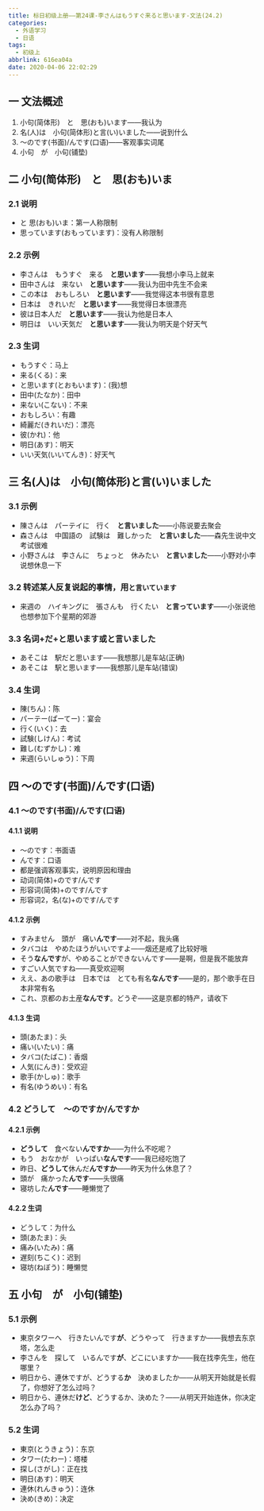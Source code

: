 ```yaml
---
title: 标日初级上册——第24课-李さんはもうすぐ来ると思います-文法(24.2)
categories:
  - 外语学习
  - 日语
tags:
  - 初级上
abbrlink: 616ea04a
date: 2020-04-06 22:02:29
---
```

## 一 文法概述

1. 小句(简体形)　と　思(おも)います——我认为
2. 名(人)は　小句(简体形)と言(い)いました——说到什么
3. 〜のです(书面)/んです(口语)——客观事实词尾
4. 小句　が　小句(铺垫)

<!--more-->

## 二 小句(简体形)　と　思(おも)いま

### 2.1 说明

* と 思(おも)いま：第一人称限制
* 思っています(おもっています)：没有人称限制

### 2.2 示例

* 李さんは　もうすぐ　来る　**と思います**——我想小李马上就来
* 田中さんは　来ない　**と思います**——我认为田中先生不会来
* この本は　おもしろい　**と思います**——我觉得这本书很有意思
* 日本は　きれいだ　**と思います**——我觉得日本很漂亮
* 彼は日本人だ　**と思います**——我认为他是日本人
* 明日は　いい天気だ　**と思います**——我认为明天是个好天气

### 2.3 生词

* もうすぐ：马上
* 来る(くる)：来
* と思います(とおもいます)：(我)想
* 田中(たなか)：田中
* 来ない(こない)：不来
* おもしろい：有趣
* 綺麗だ(きれいだ)：漂亮
* 彼(かれ)：他
* 明日(あす)：明天
* いい天気(いいてんき)：好天气

## 三 名(人)は　小句(简体形)と言(い)いました

### 3.1 示例

* 陳さんは　パーテイに　行く　**と言いました**——小陈说要去聚会
* 森さんは　中国語の　試験は　難しかった　**と言いました**——森先生说中文考试很难
* 小野さんは　李さんに　ちょっと　休みたい　**と言いました**——小野对小李说想休息一下

### 3.2 转述某人反复说起的事情，用`と言いています`

* 来週の　ハイキングに　張さんも　行くたい　**と言っています**——小张说他也想参加下个星期的郊游

### 3.3 名词+だ+と思います或と言いました

* あそこは　駅だと思います——我想那儿是车站(正确)
* あそこは　駅と思います——我想那儿是车站(错误)

### 3.4 生词

* 陳(ちん)：陈
* パーテー(ぱーてー)：宴会
* 行く(いく)：去
* 試験(しけん)：考试
* 難し(むずかし)：难
* 来週(らいしゅう)：下周

## 四 〜のです(书面)/んです(口语)
### 4.1 〜のです(书面)/んです(口语)
#### 4.1.1 说明

* 〜のです：书面语
* んです：口语
* 都是强调客观事实，说明原因和理由
* 动词(简体)+のです/んです
* 形容词(简体)+のです/んです
* 形容词2，名(な)+のです/んです

#### 4.1.2  示例

* すみません　頭が　痛い**んです**——对不起，我头痛
* タバコは　やめたほうがいいですよ——烟还是戒了比较好哦
* そう**なんです**が、やめることができないんです——是啊，但是我不能放弃
* すごい人気ですね——真受欢迎啊
* ええ、あの歌手は　日本では　とても有名**なんです**——是的，那个歌手在日本非常有名
* これ、京都のお土産**なんです**。どうぞ——这是京都的特产，请收下

#### 4.1.3  生词

* 頭(あたま)：头
* 痛い(いたい)：痛
* タバコ(たばこ)：香烟
* 人気(にんき)：受欢迎
* 歌手(かしゅ)：歌手
* 有名(ゆうめい)：有名　

### 4.2 どうして　〜のですか/んですか

#### 4.2.1 示例

* **どうして**　食べない**んですか**——为什么不吃呢？
* もう　おなかが　いっぱい**なんです**——我已经吃饱了
* 昨日、**どうして**休んだ**んですか**——昨天为什么休息了？
* 頭が　痛かった**んです**——头很痛
* 寝坊した**んです**——睡懒觉了

#### 4.2.2 生词

* どうして：为什么
* 頭(あたま)：头
* 痛み(いたみ)：痛
* 遅刻(ちこく)：迟到
* 寝坊(ねぼう)：睡懒觉

## 五 小句　が　小句(铺垫)

### 5.1 示例

* 東京タワーへ　行きたいんです**が**、どうやって　行きますか——我想去东京塔，怎么走
* 李さんを　探して　いるんです**が**、どこにいますか——我在找李先生，他在哪里？
* 明日から、連休ですが、どうする**か**　決めましたか——从明天开始就是长假了，你想好了怎么过吗？
* 明日から、連休だ**けど**、どうするか、決めた？——从明天开始连休，你决定怎么办了吗？

### 5.2 生词
* 東京(とうきょう)：东京
* タワー(たわー)：塔楼
* 探し(さがし)：正在找
* 明日(あす)：明天
* 連休(れんきゅう)：连休
* 決め(きめ)：决定